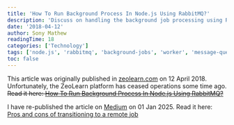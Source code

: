 ```yaml
---
title: 'How To Run Background Process In Node.js Using RabbitMQ?'
description: 'Discuss on handling the background job processing using RabbitMQ in Node.js project with code examples.'
date: '2018-04-12'
author: Sony Mathew
readingTime: 18
categories: ['Technology']
tags: ['node.js', 'rabbitmq', 'background-jobs', 'worker', 'message-queues', 'amqp']
toc: false
---
```


This article was originally published in [zeolearn.com](https://www.zeolearn.com/) on 12 April 2018. Unfortunately, the ZeoLearn platform has ceased operations some time ago.
<br/> <s> Read it here: [How To Run Background Process In Node.js Using RabbitMQ?](https://www.zeolearn.com/magazine/background-processing-in-node-js) </s>


I have re-published the article on [Medium](https://medium.com/) on 01 Jan 2025. Read it here: [Pros and cons of transitioning to a remote job](https://medium.com/@sonymathew/background-processing-in-node-js-with-rabbitmq-a605ebba9b63)
